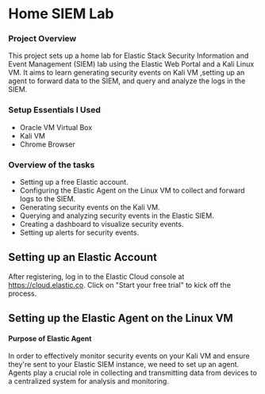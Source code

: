 # Home SIEM Lab

### Project Overview

This project sets up a home lab for Elastic Stack Security Information and Event Management (SIEM) lab using the Elastic Web Portal and a Kali Linux VM. It aims to learn generating security events on Kali VM ,setting up an agent to forward data to the SIEM, and query and analyze the logs in the SIEM.

### Setup Essentials I Used
- Oracle VM Virtual Box
- Kali VM
- Chrome Browser
  
### Overview of the tasks

- Setting up a free Elastic account.
- Configuring the Elastic Agent on the Linux VM to collect and forward logs to the SIEM.
- Generating security events on the Kali VM.
- Querying and analyzing security events in the Elastic SIEM.
- Creating a dashboard to visualize security events.
- Setting up alerts for security events.

## Setting up an Elastic Account
After registering, log in to the Elastic Cloud console at https://cloud.elastic.co. Click on "Start your free trial" to kick off the process.
## Setting up the Elastic Agent on the Linux VM 
#### Purpose of Elastic Agent
In order to effectively monitor security events on your Kali VM and ensure they're sent to your Elastic SIEM instance, we need to set up an agent. Agents play a crucial role in collecting and transmitting data from devices to a centralized system for analysis and monitoring.
